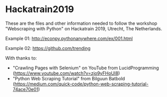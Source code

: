 # Hackatrain2019

These are the files and other information needed to follow the workshop "Webscraping with Python" on Hackatrain 2019, Utrecht, The Netherlands.

Example 01: http://econpy.pythonanywhere.com/ex/001.html

Example 02: https://github.com/trending

With thanks to:
- "Crawling Pages with Selenium" on YouTube from LucidProgramming (https://www.youtube.com/watch?v=zjo9yFHoUl8)
- "Python Web Scraping Tutorial" from Bilguun Batbold (https://medium.com/quick-code/python-web-scraping-tutorial-74ace70e01)

